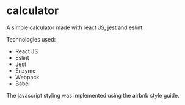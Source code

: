 # calculator
A simple calculator made with react JS, jest and eslint

Technologies used:

- React JS
- Eslint
- Jest
- Enzyme
- Webpack
- Babel

The javascript styling was implemented using the airbnb style guide.
